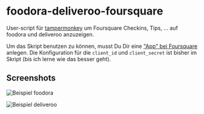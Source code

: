 # foodora-deliveroo-foursquare

User-script für [tampermonkey](http://tampermonkey.net) um Foursquare Checkins, Tips, ... auf foodora und deliveroo anzuzeigen.

Um das Skript benutzen zu können, musst Du Dir eine ["App" bei Foursquare](https://foursquare.com/developers/apps) anlegen. Die Konfiguration für die `client_id` und `client_secret` ist bisher im Skript (bis ich lerne wie das besser geht).

## Screenshots

![Beispiel foodora](https://www.dropbox.com/s/raxo3120rztzkxj/Screenshot%202016-07-31%2001.16.59.png?dl=1)

![Beispiel deliveroo](https://www.dropbox.com/s/1d2ola7cuygxzxq/Screenshot%202016-07-31%2004.34.28.png?dl=1)
